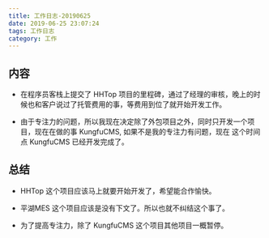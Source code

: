 ```yaml
---
title: 工作日志-20190625
date: 2019-06-25 23:07:24
tags: 工作日志
category: 工作
---
```

## 内容

* 在程序员客栈上提交了 HHTop 项目的里程碑，通过了经理的审核，晚上的时候也和客户说过了托管费用的事，等费用到位了就开始开发工作。

* 由于专注力的问题，所以我现在决定除了外包项目之外，同时只开发一个项目，现在在做的事 KungfuCMS, 如果不是我的专注力有问题，现在
这个时间点 KungfuCMS 已经开发完成了。


## 总结

* HHTop 这个项目应该马上就要开始开发了，希望能合作愉快。

* 平湖MES 这个项目应该是没有下文了。所以也就不纠结这个事了。

* 为了提高专注力，除了 KungfuCMS 这个项目其他项目一概暂停。